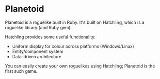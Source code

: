 Planetoid
=========

Planetoid is a roguelike built in Ruby. It's built on Hatchling, which is a roguelike library (and Ruby gem).

Hatchling provides some useful functionality:

- Uniform display for colour across platforms (Windows/Linux)
- Entity/component system
- Data-driven architecture

You can easily create your own roguelikes using Hatchling; Planetoid is the first such game.